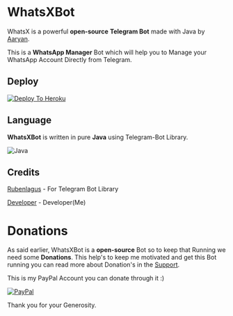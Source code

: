 # WhatsXBot
  WhatsX is a powerful **open-source** __Telegram Bot__ made with Java by [Aaryan](https://t.me/Hellion_Coder).

  This is a **WhatsApp Manager** Bot which will help you to Manage your WhatsApp Account Directly from Telegram.
  
## Deploy
   [![Deploy To Heroku](https://www.herokucdn.com/deploy/button.svg)](https://heroku.com/deploy?template=https://github.com/Hellboy-Aaryan/WhatsXBot/)

## Language 
  __WhatsXBot__ is written in pure **Java** using Telegram-Bot Library.

  ![Java](https://img.shields.io/badge/Java-ED8B00?style=for-the-badge&logo=java&logoColor=white)

## Credits
  [Rubenlagus](https://github.com/rubenlagus/) - For Telegram Bot Library
  
  [Developer](https://github.com/Hellboy-Aaryan/) - Developer(Me)

# Donations
  As said earlier, WhatsXBot is a **open-source** Bot so to keep that Running we need some __Donations__. This help's to keep me motivated and get this Bot running you can read more about Donation's in the [Support](https://t.me/HellionBotSupport).

  This is my PayPal Account you can donate through it :)

  [![PayPal](https://img.shields.io/badge/PayPal-00457C?style=for-the-badge&logo=paypal&logoColor=white])](https://paypal.me/surinderkumar1492?locale.x=en_GB)

  Thank you for your Generosity.

